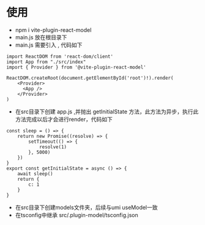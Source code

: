 # 使用
- npm i vite-plugin-react-model
- main.js 放在根目录下
- main.js 需要引入<Provider/> , 代码如下
```
import ReactDOM from 'react-dom/client'
import App from "./src/index"
import { Provider } from '@vite-plugin-react-model'

ReactDOM.createRoot(document.getElementById('root')!).render(
    <Provider>
      <App />
    </Provider>
)
```
- 在src目录下创建 app.js ,并抛出 getInitialState 方法，此方法为异步，执行此方法完成以后才会进行render，代码如下
```
const sleep = () => {
    return new Promise((resolve) => {
        setTimeout(() => {
            resolve(1)
        }, 5000)
    })
}
export const getInitialState = async () => {
    await sleep()
    return {
        c: 1
    }
}
```
- 在src目录下创建models文件夹，后续与umi useModel一致
- 在tsconfig中继承 src/.plugin-model/tsconfig.json



  

